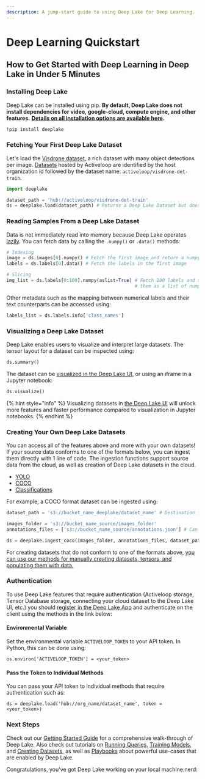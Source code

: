 ```yaml
---
description: A jump-start guide to using Deep Lake for Deep Learning.
---
```


# Deep Learning Quickstart

## How to Get Started with Deep Learning in Deep Lake in Under 5 Minutes

### Installing Deep Lake

Deep Lake can be installed using pip. **By default, Deep Lake does not install dependencies for video, google-cloud, compute engine, and other features.** [**Details on all installation options are available here**](https://docs.deeplake.ai/en/latest/Installation.html)**.**&#x20;

```bash
!pip install deeplake
```

### Fetching Your First Deep Lake Dataset

Let's load the [Visdrone dataset](https://app.activeloop.ai/activeloop/visdrone-det-train), a rich dataset with many object detections per image. [Datasets](https://datasets.activeloop.ai/docs/ml/datasets/) hosted by Activeloop are identified by the host organization id followed by the dataset name: `activeloop/visdrone-det-train`.

```python
import deeplake

dataset_path = 'hub://activeloop/visdrone-det-train'
ds = deeplake.load(dataset_path) # Returns a Deep Lake Dataset but does not download data locally
```

### Reading Samples From a Deep Lake Dataset

Data is not immediately read into memory because Deep Lake operates [lazily](https://en.wikipedia.org/wiki/Lazy\_evaluation). You can fetch data by calling the `.numpy()` or `.data()` methods:

```python
# Indexing
image = ds.images[0].numpy() # Fetch the first image and return a numpy array
labels = ds.labels[0].data() # Fetch the labels in the first image

# Slicing
img_list = ds.labels[0:100].numpy(aslist=True) # Fetch 100 labels and store 
                                               # them as a list of numpy arrays
```

Other metadata such as the mapping between numerical labels and their text counterparts can be accessed using:

```python
labels_list = ds.labels.info['class_names']
```

### Visualizing a Deep Lake Dataset

Deep Lake enables users to visualize and interpret large datasets. The tensor layout for a dataset can be inspected using:

```python
ds.summary()
```

The dataset can be [visualized in the Deep Lake UI](https://app.activeloop.ai/activeloop/mnist-train), or using an iframe in a Jupyter notebook:

```python
ds.visualize()
```

{% hint style="info" %}
Visualizing datasets in [the Deep Lake UI](https://app.activeloop.ai/) will unlock more features and faster performance compared to visualization in Jupyter notebooks.
{% endhint %}

### Creating Your Own Deep Lake Datasets

You can access all of the features above and more with your own datasets! If your source data conforms to one of the formats below, you can ingest them directly with 1 line of code. The ingestion functions support source data from the cloud, as well as creation of Deep Lake datasets in the cloud.

* [YOLO](https://docs.deeplake.ai/en/latest/deeplake.html#deeplake.ingest\_yolo)
* [COCO](https://docs.deeplake.ai/en/latest/deeplake.html#deeplake.ingest\_coco)
* [Classifications](https://docs.deeplake.ai/en/latest/deeplake.html#deeplake.ingest\_classification)

For example, a COCO format dataset can be ingested using:

```python
dataset_path = 's3://bucket_name_deeplake/dataset_name' # Destination for the Deep Lake dataset

images_folder = 's3://bucket_name_source/images_folder'
annotations_files = ['s3://bucket_name_source/annotations.json'] # Can be a list of COCO jsons.

ds = deeplake.ingest_coco(images_folder, annotations_files, dataset_path, src_creds = {...}, dest_creds = {...})
```

For creating datasets that do not conform to one of the formats above, [you can use our methods for manually creating datasets, tensors, and populating them with data.](guide/creating-datasets.md)&#x20;

### Authentication

To use Deep Lake features that require authentication (Activeloop storage, Tensor Database storage, connecting your cloud dataset to the Deep Lake UI, etc.) you should [register in the Deep Lake App](https://app.activeloop.ai/register/) and authenticate on the client using the methods in the link below:

#### Environmental Variable

Set the environmental variable `ACTIVELOOP_TOKEN` to your API token. In Python, this can be done using:

`os.environ['ACTIVELOOP_TOKEN'] = <your_token>`

#### Pass the Token to Individual Methods

You can pass your API token to individual methods that require authentication such as:

`ds = deeplake.load('hub://org_name/dataset_name', token = <your_token>)`

### Next Steps

Check out our [Getting Started Guide](guide/) for a comprehensive walk-through of Deep Lake. Also check out tutorials on [Running Queries](../tql/), [Training Models](tutorials/training-models/), and [Creating Datasets](tutorials/creating-datasets/), as well as [Playbooks](playbooks/) about powerful use-cases that are enabled by Deep Lake.



Congratulations, you've got Deep Lake working on your local machine:nerd:&#x20;
